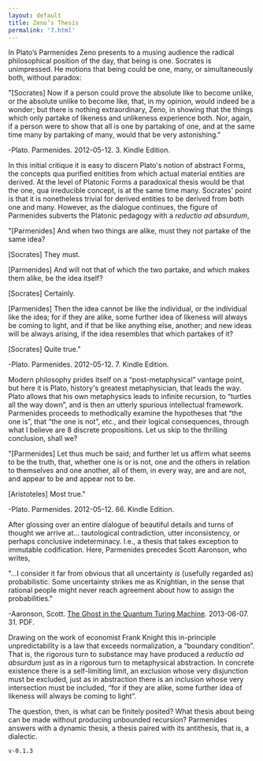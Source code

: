 ```yaml
---
layout: default
title: Zeno’s Thesis
permalink: '7.html'
---
```


In Plato’s Parmenides Zeno presents to a musing audience the radical philosophical position of the day, that being is one. Socrates is unimpressed. He motions that being could be one, many, or simultaneously both, without paradox:

"\[Socrates\] Now if a person could prove the absolute like to become unlike, or the absolute unlike to become like, that, in my opinion, would indeed be a wonder; but there is nothing extraordinary, Zeno, in showing that the things which only partake of likeness and unlikeness experience both. Nor, again, if a person were to show that all is one by partaking of one, and at the same time many by partaking of many, would that be very astonishing."

-Plato. Parmenides. 2012-05-12. 3. Kindle Edition.

In this initial critique it is easy to discern Plato's notion of abstract Forms, the concepts qua purified enitities from which actual material entities are derived. At the level of Platonic Forms a paradoxical thesis would be that the one, qua irreducible concept, is at the same time many. Socrates' point is that it is nonetheless trivial for derived entities to be derived from both one and many. However, as the dialogue continues, the figure of Parmenides subverts the Platonic pedagogy with a *reductio ad absurdum*,

"\[Parmenides\] And when two things are alike, must they not partake of the same idea?

\[Socrates\] They must.

\[Parmenides\] And will not that of which the two partake, and which makes them alike, be the idea itself?

\[Socrates\] Certainly.

\[Parmenides\] Then the idea cannot be like the individual, or the individual like the idea; for if they are alike, some further idea of likeness will always be coming to light, and if that be like anything else, another; and new ideas will be always arising, if the idea resembles that which partakes of it?

\[Socrates\] Quite true."

-Plato. Parmenides. 2012-05-12. 7. Kindle Edition.

Modern philosophy prides itself on a “post-metaphysical” vantage point, but here it is Plato, history's greatest metaphysician, that leads the way. Plato allows that his own metaphysics leads to infinite recursion, to “turtles all the way down”, and is then an utterly spurious intellectual framework. Parmenides proceeds to methodically examine the hypotheses that “the one is”, that “the one is not”, etc., and their logical consequences, through what I believe are 8 discrete propositions. Let us skip to the thrilling conclusion, shall we?

"\[Parmenides\] Let thus much be said; and further let us affirm what seems to be the truth, that, whether one is or is not, one and the others in relation to themselves and one another, all of them, in every way, are and are not, and appear to be and appear not to be.

\[Aristoteles\] Most true."

-Plato. Parmenides. 2012-05-12. 66. Kindle Edition.

After glossing over an entire dialogue of beautiful details and turns of thought we arrive at... tautological contradiction, utter inconsistency, or perhaps conclusive indeterminacy. I.e., a thesis that takes exception to immutable codification. Here, Parmenides precedes Scott Aaronson, who writes,

"...I consider it far from obvious that all uncertainty *is* (usefully regarded as) probabilistic. Some uncertainty strikes me as Knightian, in the sense that rational people might never reach agreement about how to assign the probabilities."

-Aaronson, Scott. [The Ghost in the Quantum Turing Machine](http://arxiv.org/abs/1306.0159). 2013-06-07. 31. PDF.

Drawing on the work of economist Frank Knight this in-principle unpredictability is a law that exceeds normalization, a “boundary condition”. That is, the rigorous turn to substance may have produced a *reductio ad absurdum* just as in a rigorous turn to metaphysical abstraction. In concrete existence there is a self-limiting limit, an exclusion whose very disjunction must be excluded, just as in abstraction there is an inclusion whose very intersection must be included, “for if they are alike, some further idea of likeness will always be coming to light”.

The question, then, is what can be finitely posited? What thesis about being can be made without producing unbounded recursion? Parmenides answers with a dynamic thesis, a thesis paired with its antithesis, that is, a dialectic.

`v-0.1.3`
